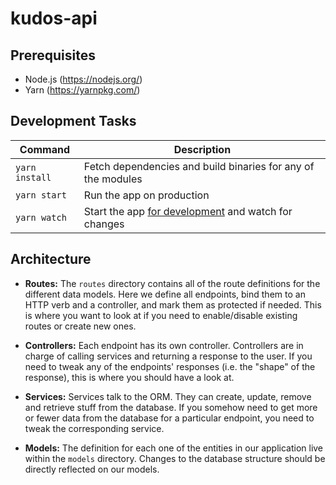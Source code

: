# kudos-api

## Prerequisites

-   Node.js (https://nodejs.org/)
-   Yarn (https://yarnpkg.com/)

## Development Tasks

| Command        | Description                                                                  |
| -------------- | ---------------------------------------------------------------------------- |
| `yarn install` | Fetch dependencies and build binaries for any of the modules                 |
| `yarn start`   | Run the app on production                                                    |
| `yarn watch`   | Start the app [for development](http://localhost:6789) and watch for changes |

## Architecture

* **Routes:** The `routes` directory contains all of the route definitions for the different data models. Here we define all endpoints, bind them to an HTTP verb and a controller, and mark them as protected if needed. This is where you want to look at if you need to enable/disable existing routes or create new ones.

* **Controllers:** Each endpoint has its own controller. Controllers are in charge of calling services and returning a response to the user. If you need to tweak any of the endpoints' responses (i.e. the "shape" of the response), this is where you should have a look at.

* **Services:** Services talk to the ORM. They can create, update, remove and retrieve stuff from the database. If you somehow need to get more or fewer data from the database for a particular endpoint, you need to tweak the corresponding service.

* **Models:** The definition for each one of the entities in our application live within the `models` directory. Changes to the database structure should be directly reflected on our models.
